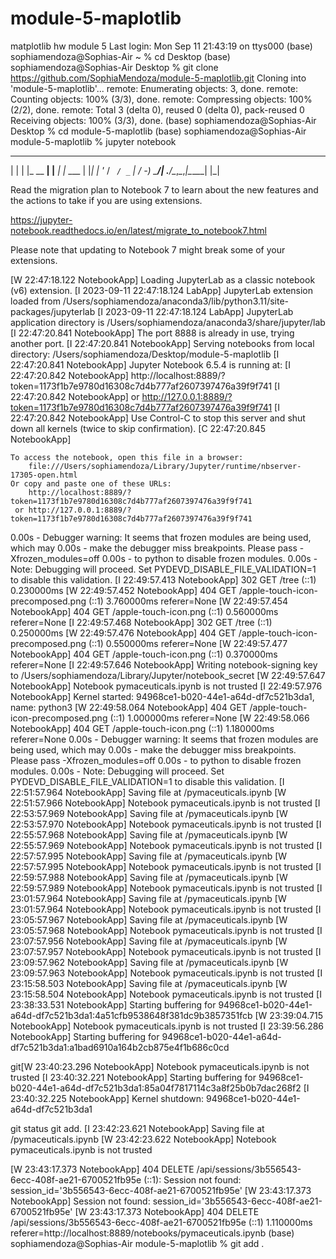 # module-5-maplotlib
matplotlib hw module 5
Last login: Mon Sep 11 21:43:19 on ttys000
(base) sophiamendoza@Sophias-Air ~ % cd Desktop
(base) sophiamendoza@Sophias-Air Desktop % git clone https://github.com/SophiaMendoza/module-5-maplotlib.git
Cloning into 'module-5-maplotlib'...
remote: Enumerating objects: 3, done.
remote: Counting objects: 100% (3/3), done.
remote: Compressing objects: 100% (2/2), done.
remote: Total 3 (delta 0), reused 0 (delta 0), pack-reused 0
Receiving objects: 100% (3/3), done.
(base) sophiamendoza@Sophias-Air Desktop % cd module-5-maplotlib
(base) sophiamendoza@Sophias-Air module-5-maplotlib % jupyter notebook

  _   _          _      _
 | | | |_ __  __| |__ _| |_ ___
 | |_| | '_ \/ _` / _` |  _/ -_)
  \___/| .__/\__,_\__,_|\__\___|
       |_|
                       
Read the migration plan to Notebook 7 to learn about the new features and the actions to take if you are using extensions.

https://jupyter-notebook.readthedocs.io/en/latest/migrate_to_notebook7.html

Please note that updating to Notebook 7 might break some of your extensions.

[W 22:47:18.122 NotebookApp] Loading JupyterLab as a classic notebook (v6) extension.
[I 2023-09-11 22:47:18.124 LabApp] JupyterLab extension loaded from /Users/sophiamendoza/anaconda3/lib/python3.11/site-packages/jupyterlab
[I 2023-09-11 22:47:18.124 LabApp] JupyterLab application directory is /Users/sophiamendoza/anaconda3/share/jupyter/lab
[I 22:47:20.841 NotebookApp] The port 8888 is already in use, trying another port.
[I 22:47:20.841 NotebookApp] Serving notebooks from local directory: /Users/sophiamendoza/Desktop/module-5-maplotlib
[I 22:47:20.841 NotebookApp] Jupyter Notebook 6.5.4 is running at:
[I 22:47:20.842 NotebookApp] http://localhost:8889/?token=1173f1b7e9780d16308c7d4b777af2607397476a39f9f741
[I 22:47:20.842 NotebookApp]  or http://127.0.0.1:8889/?token=1173f1b7e9780d16308c7d4b777af2607397476a39f9f741
[I 22:47:20.842 NotebookApp] Use Control-C to stop this server and shut down all kernels (twice to skip confirmation).
[C 22:47:20.845 NotebookApp] 
    
    To access the notebook, open this file in a browser:
        file:///Users/sophiamendoza/Library/Jupyter/runtime/nbserver-17305-open.html
    Or copy and paste one of these URLs:
        http://localhost:8889/?token=1173f1b7e9780d16308c7d4b777af2607397476a39f9f741
     or http://127.0.0.1:8889/?token=1173f1b7e9780d16308c7d4b777af2607397476a39f9f741
0.00s - Debugger warning: It seems that frozen modules are being used, which may
0.00s - make the debugger miss breakpoints. Please pass -Xfrozen_modules=off
0.00s - to python to disable frozen modules.
0.00s - Note: Debugging will proceed. Set PYDEVD_DISABLE_FILE_VALIDATION=1 to disable this validation.
[I 22:49:57.413 NotebookApp] 302 GET /tree (::1) 0.230000ms
[W 22:49:57.452 NotebookApp] 404 GET /apple-touch-icon-precomposed.png (::1) 3.760000ms referer=None
[W 22:49:57.454 NotebookApp] 404 GET /apple-touch-icon.png (::1) 0.560000ms referer=None
[I 22:49:57.468 NotebookApp] 302 GET /tree (::1) 0.250000ms
[W 22:49:57.476 NotebookApp] 404 GET /apple-touch-icon-precomposed.png (::1) 0.550000ms referer=None
[W 22:49:57.477 NotebookApp] 404 GET /apple-touch-icon.png (::1) 0.370000ms referer=None
[I 22:49:57.646 NotebookApp] Writing notebook-signing key to /Users/sophiamendoza/Library/Jupyter/notebook_secret
[W 22:49:57.647 NotebookApp] Notebook pymaceuticals.ipynb is not trusted
[I 22:49:57.976 NotebookApp] Kernel started: 94968ce1-b020-44e1-a64d-df7c521b3da1, name: python3
[W 22:49:58.064 NotebookApp] 404 GET /apple-touch-icon-precomposed.png (::1) 1.000000ms referer=None
[W 22:49:58.066 NotebookApp] 404 GET /apple-touch-icon.png (::1) 1.180000ms referer=None
0.00s - Debugger warning: It seems that frozen modules are being used, which may
0.00s - make the debugger miss breakpoints. Please pass -Xfrozen_modules=off
0.00s - to python to disable frozen modules.
0.00s - Note: Debugging will proceed. Set PYDEVD_DISABLE_FILE_VALIDATION=1 to disable this validation.
[I 22:51:57.964 NotebookApp] Saving file at /pymaceuticals.ipynb
[W 22:51:57.966 NotebookApp] Notebook pymaceuticals.ipynb is not trusted
[I 22:53:57.969 NotebookApp] Saving file at /pymaceuticals.ipynb
[W 22:53:57.970 NotebookApp] Notebook pymaceuticals.ipynb is not trusted
[I 22:55:57.968 NotebookApp] Saving file at /pymaceuticals.ipynb
[W 22:55:57.969 NotebookApp] Notebook pymaceuticals.ipynb is not trusted
[I 22:57:57.995 NotebookApp] Saving file at /pymaceuticals.ipynb
[W 22:57:57.995 NotebookApp] Notebook pymaceuticals.ipynb is not trusted
[I 22:59:57.988 NotebookApp] Saving file at /pymaceuticals.ipynb
[W 22:59:57.989 NotebookApp] Notebook pymaceuticals.ipynb is not trusted
[I 23:01:57.964 NotebookApp] Saving file at /pymaceuticals.ipynb
[W 23:01:57.964 NotebookApp] Notebook pymaceuticals.ipynb is not trusted
[I 23:05:57.967 NotebookApp] Saving file at /pymaceuticals.ipynb
[W 23:05:57.968 NotebookApp] Notebook pymaceuticals.ipynb is not trusted
[I 23:07:57.956 NotebookApp] Saving file at /pymaceuticals.ipynb
[W 23:07:57.957 NotebookApp] Notebook pymaceuticals.ipynb is not trusted
[I 23:09:57.962 NotebookApp] Saving file at /pymaceuticals.ipynb
[W 23:09:57.963 NotebookApp] Notebook pymaceuticals.ipynb is not trusted
[I 23:15:58.503 NotebookApp] Saving file at /pymaceuticals.ipynb
[W 23:15:58.504 NotebookApp] Notebook pymaceuticals.ipynb is not trusted
[I 23:38:33.531 NotebookApp] Starting buffering for 94968ce1-b020-44e1-a64d-df7c521b3da1:4a51cfb9538648f381dc9b3857351fcb
[W 23:39:04.715 NotebookApp] Notebook pymaceuticals.ipynb is not trusted
[I 23:39:56.286 NotebookApp] Starting buffering for 94968ce1-b020-44e1-a64d-df7c521b3da1:a1bad6910a164b2cb875e4f1b686c0cd

git[W 23:40:23.296 NotebookApp] Notebook pymaceuticals.ipynb is not trusted
[I 23:40:32.221 NotebookApp] Starting buffering for 94968ce1-b020-44e1-a64d-df7c521b3da1:85a04f7817114c3a8f25b0b7dac268f2
[I 23:40:32.225 NotebookApp] Kernel shutdown: 94968ce1-b020-44e1-a64d-df7c521b3da1


git status
git add. 
[I 23:42:23.621 NotebookApp] Saving file at /pymaceuticals.ipynb
[W 23:42:23.622 NotebookApp] Notebook pymaceuticals.ipynb is not trusted

[W 23:43:17.373 NotebookApp] 404 DELETE /api/sessions/3b556543-6ecc-408f-ae21-6700521fb95e (::1): Session not found: session_id='3b556543-6ecc-408f-ae21-6700521fb95e'
[W 23:43:17.373 NotebookApp] Session not found: session_id='3b556543-6ecc-408f-ae21-6700521fb95e'
[W 23:43:17.373 NotebookApp] 404 DELETE /api/sessions/3b556543-6ecc-408f-ae21-6700521fb95e (::1) 1.110000ms referer=http://localhost:8889/notebooks/pymaceuticals.ipynb
(base) sophiamendoza@Sophias-Air module-5-maplotlib % git add .       
